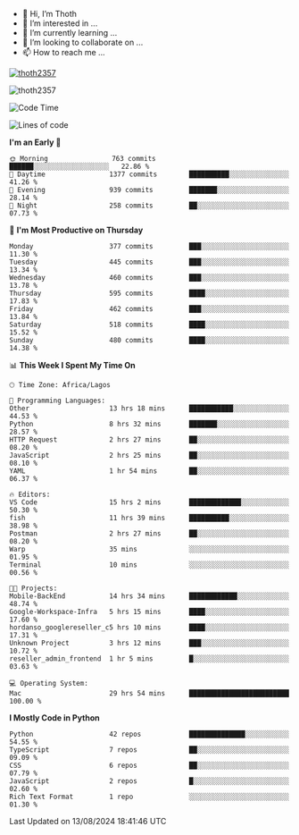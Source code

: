 <!---
thoth2357/thoth2357 is a ✨ special ✨ repository because its `README.md` (this file) appears on your GitHub profile.
You can click the Preview link to take a look at your changes.
--->

- 👋 Hi, I’m Thoth
- 👀 I’m interested in ...
- 🌱 I’m currently learning ...
- 💞️ I’m looking to collaborate on ...
- 📫 How to reach me ...


<p align="left"> <a href="https://github.com/ryo-ma/github-profile-trophy"><img src="https://github-profile-trophy.vercel.app/?username=thoth2357&theme=gruvbox&no-bg=true&no-frame=false&title=MultiLanguage,Commits,Repositories,Stars,Followers,PullRequest,Reviews,Issues" alt="thoth2357" /></a> </p>

<p align="left"> <img src="https://komarev.com/ghpvc/?username=thoth2357&label=Profile%20views&color=0e75b6&style=flat" alt="thoth2357" /> </p>

<!--START_SECTION:waka-->
![Code Time](http://img.shields.io/badge/Code%20Time-3%2C190%20hrs%2023%20mins-blue)

![Lines of code](https://img.shields.io/badge/From%20Hello%20World%20I%27ve%20Written-30.4%20million%20lines%20of%20code-blue)

**I'm an Early 🐤** 

```text
🌞 Morning                763 commits         ██████░░░░░░░░░░░░░░░░░░░   22.86 % 
🌆 Daytime                1377 commits        ██████████░░░░░░░░░░░░░░░   41.26 % 
🌃 Evening                939 commits         ███████░░░░░░░░░░░░░░░░░░   28.14 % 
🌙 Night                  258 commits         ██░░░░░░░░░░░░░░░░░░░░░░░   07.73 % 
```
📅 **I'm Most Productive on Thursday** 

```text
Monday                   377 commits         ███░░░░░░░░░░░░░░░░░░░░░░   11.30 % 
Tuesday                  445 commits         ███░░░░░░░░░░░░░░░░░░░░░░   13.34 % 
Wednesday                460 commits         ███░░░░░░░░░░░░░░░░░░░░░░   13.78 % 
Thursday                 595 commits         ████░░░░░░░░░░░░░░░░░░░░░   17.83 % 
Friday                   462 commits         ███░░░░░░░░░░░░░░░░░░░░░░   13.84 % 
Saturday                 518 commits         ████░░░░░░░░░░░░░░░░░░░░░   15.52 % 
Sunday                   480 commits         ████░░░░░░░░░░░░░░░░░░░░░   14.38 % 
```


📊 **This Week I Spent My Time On** 

```text
🕑︎ Time Zone: Africa/Lagos

💬 Programming Languages: 
Other                    13 hrs 18 mins      ███████████░░░░░░░░░░░░░░   44.53 % 
Python                   8 hrs 32 mins       ███████░░░░░░░░░░░░░░░░░░   28.57 % 
HTTP Request             2 hrs 27 mins       ██░░░░░░░░░░░░░░░░░░░░░░░   08.20 % 
JavaScript               2 hrs 25 mins       ██░░░░░░░░░░░░░░░░░░░░░░░   08.10 % 
YAML                     1 hr 54 mins        ██░░░░░░░░░░░░░░░░░░░░░░░   06.37 % 

🔥 Editors: 
VS Code                  15 hrs 2 mins       █████████████░░░░░░░░░░░░   50.30 % 
fish                     11 hrs 39 mins      ██████████░░░░░░░░░░░░░░░   38.98 % 
Postman                  2 hrs 27 mins       ██░░░░░░░░░░░░░░░░░░░░░░░   08.20 % 
Warp                     35 mins             ░░░░░░░░░░░░░░░░░░░░░░░░░   01.95 % 
Terminal                 10 mins             ░░░░░░░░░░░░░░░░░░░░░░░░░   00.56 % 

🐱‍💻 Projects: 
Mobile-BackEnd           14 hrs 34 mins      ████████████░░░░░░░░░░░░░   48.74 % 
Google-Workspace-Infra   5 hrs 15 mins       ████░░░░░░░░░░░░░░░░░░░░░   17.60 % 
hordanso_googlereseller_c5 hrs 10 mins       ████░░░░░░░░░░░░░░░░░░░░░   17.31 % 
Unknown Project          3 hrs 12 mins       ███░░░░░░░░░░░░░░░░░░░░░░   10.72 % 
reseller_admin_frontend  1 hr 5 mins         █░░░░░░░░░░░░░░░░░░░░░░░░   03.63 % 

💻 Operating System: 
Mac                      29 hrs 54 mins      █████████████████████████   100.00 % 
```

**I Mostly Code in Python** 

```text
Python                   42 repos            ██████████████░░░░░░░░░░░   54.55 % 
TypeScript               7 repos             ██░░░░░░░░░░░░░░░░░░░░░░░   09.09 % 
CSS                      6 repos             ██░░░░░░░░░░░░░░░░░░░░░░░   07.79 % 
JavaScript               2 repos             █░░░░░░░░░░░░░░░░░░░░░░░░   02.60 % 
Rich Text Format         1 repo              ░░░░░░░░░░░░░░░░░░░░░░░░░   01.30 % 
```




 Last Updated on 13/08/2024 18:41:46 UTC
<!--END_SECTION:waka-->
<!--![](http://github-profile-summary-cards.vercel.app/api/cards/profile-details?username=thoth2357&theme=2077)

![](http://github-profile-summary-cards.vercel.app/api/cards/stats?username=thoth2357&theme=2077)![](http://github-profile-summary-cards.vercel.app/api/cards/productive-time?username=thoth2357&theme=2077&utcOffset=8) -->

